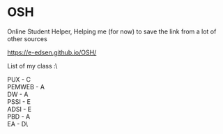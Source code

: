 # OSH

Online Student Helper, Helping me (for now) to save the link from a lot of other sources

https://e-edsen.github.io/OSH/

List of my class :\

PUX - C\
PEMWEB - A\
DW - A\
PSSI - E\
ADSI - E\
PBD - A\
EA - D\